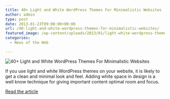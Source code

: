 ```yaml
---
title: 40+ Light and White WordPress Themes For Minimalistic Websites
author: admin
type: post
date: 2013-01-23T09:00:00+00:00
url: /40-light-and-white-wordpress-themes-for-minimalistic-websites/
featured_image: /wp-content/uploads/2013/01/light-white-wordpress-themes.jpg
categories:
  - News of the Web

---
```

<img src="https://i2.wp.com/cdn.tripwiremagazine.com/wp-content/uploads/2013/01/light-white-wordpress-themes.jpg?w=700" alt="40+ Light and White WordPress Themes For Minimalistic Websites" data-recalc-dims="1" />

If you use light and white WordPress themes on your website, it is likely to get a clean and minimal look and feel. Adding white space in design is a well know technique for giving important content optimal room and focus.

<a href="http://www.tripwiremagazine.com/2013/01/light-white-wordpress-themes.html" title="40+ Light and White WordPress Themes For Minimalistic Websites" target="_blank">Read the article</a>